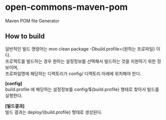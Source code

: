 # open-commons-maven-pom
Maven POM file Generator

## How to build
일반적인 빌드 명령어는 mvn clean package -Dbuild.profile={원하는 프로파일} 이다.\
프로젝트를 빌드하는 경우 원하는 설정정보를 선택해서 빌드하는 것을 지원하기 위한 정보이며,\
프로파일명에 해당하는 디렉토리가 config/ 디렉토리 아래에 위치해야 한다.

__[config]__\
build.profile 에 해당하는 설정정보를 config/${build.profile} 형태로 찾아서 빌드를 실행한다.

__[빌드결과]__\
빌드 결과는 deploy/{build.profile} 형태로 생성된다.


